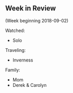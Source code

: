 ## Week in Review

(Week beginning 2018-09-02)

Watched:
* Solo

Traveling:
* Inverness

Family:
* Mom
* Derek & Carolyn
